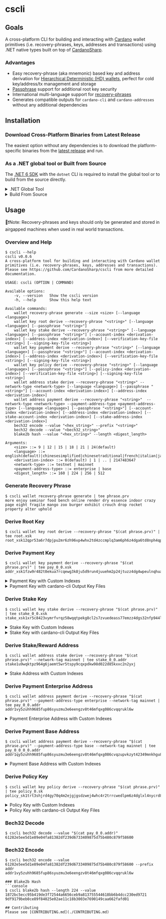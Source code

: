 # cscli

## Goals
A cross-platform CLI for building and interacting with [Cardano](https://developers.cardano.org/) wallet primitives (i.e. recovery-phrases, keys, addresses and transactions) 
using .NET native types built on top of [CardanoSharp](https://github.com/CardanoSharp/cardanosharp-wallet).

### Advantages
 - Easy recovery-phrase (aka mnemonic) based key and address derivation for [Hierarchical Deterministic (HD) wallets](https://github.com/bitcoin/bips/blob/master/bip-0044.mediawiki), perfect for cold key/address/tx management and storage
 - [Passphrase](https://vault12.com/securemycrypto/crypto-security-basics/what-is-a-passphrase/passphrases-increase-your-protection-and-your-risk) support for additional root key security
 - International multi-language support for [recovery-phrases](https://github.com/bitcoin/bips/blob/master/bip-0039.mediawiki)
 - Generates compatible outputs for `cardano-cli` and `cardano-addresses` without any additional dependencies

## Installation

### Download Cross-Platform Binaries from Latest Release
The easiest option without any dependencies is to download the platform-specific binaries from the [latest release](https://github.com/CardanoSharp/cscli/releases) and run.

### As a .NET global tool or Built from Source
The [.NET 6 SDK](https://dotnet.microsoft.com/download/dotnet/6.0) with the `dotnet` CLI is required to install the global tool 
or to build from the source directly.

<details>
  <summary>.NET Global Tool</summary>

```console
dotnet tool install --global cscli
cscli --help
```
</details>

<details>
  <summary>Build From Source</summary>

Building, testing and running compiled binary
```console
dotnet restore
dotnet build --no-restore -c Release
dotnet test --no-build -c Release
dotnet publish --no-build Src/ConsoleTool/CsCli.ConsoleTool.csproj -c Release -o release --nologo 
.\release\CsCli.ConsoleTool.exe
```

Or directly building and running with `dotnet run`
```console
cd Src/ConsoleTool
dotnet run --version
```

Or build, test and install the global tool based on local source
```
dotnet restore
dotnet build --no-restore
dotnet test --no-build
dotnet pack --no-build Src/ConsoleTool/CsCli.ConsoleTool.csproj -o nupkg -c Release
dotnet tool install --global --add-source ./nupkg cscli --version 0.0.6-local-branch.1
```
</details>

## Usage

📝❗Note: Recovery-phrases and keys should only be generated and stored in airgapped machines when used in real world transactions.

### Overview and Help
```console
$ cscli --help
cscli v0.0.6
A cross-platform tool for building and interacting with Cardano wallet primitives (i.e. recovery-phrases, keys, addresses and transactions).
Please see https://github.com/CardanoSharp/cscli from more detailed documentation.

USAGE: cscli (OPTION | COMMAND)

Available options:
    -v, --version   Show the cscli version
    -h, --help      Show this help text

Available commands:
    wallet recovery-phrase generate --size <size> [--language <language>]
    wallet key root derive --recovery-phrase "<string>" [--language <language>] [--passphrase "<string>"]
    wallet key stake derive --recovery-phrase "<string>" [--language <language>] [--passphrase "<string>"] [--account-index <derivation-index>] [--address-index <derivation-index>] [--verification-key-file <string>] [--signing-key-file <string>]
    wallet key payment derive --recovery-phrase "<string>" [--language <language>] [--passphrase "<string>"] [--account-index <derivation-index>] [--address-index <derivation-index>] [--verification-key-file <string>] [--signing-key-file <string>]
    wallet key policy derive --recovery-phrase "<string>" [--language <language>] [--passphrase "<string>"] [--policy-index <derivation-index>] [--verification-key-file <string>] [--signing-key-file <string>]
    wallet address stake derive --recovery-phrase "<string>" --network-type <network-type> [--language <language>] [--passphrase "<string>"] [--account-index <derivation-index>] [--address-index <derivation-index>]
    wallet address payment derive --recovery-phrase "<string>"  --network-type <network-type> --payment-address-type <payment-address-type> [--language <language>] [--passphrase "<string>"] [--account-index <derivation-index>] [--address-index <derivation-index>] [--stake-account-index <derivation-index>] [--stake-address-index <derivation-index>]
    bech32 encode --value "<hex_string>" --prefix "<string>"
    bech32 decode --value "<bech32_string>" 
    blake2b hash --value "<hex_string>" --length <digest_length>

Arguments:
    <size> ::= 9 | 12 | 15 | 18 | 21 | 24(default)
    <language> ::= english(default)|chinesesimplified|chinesetraditional|french|italian|japanese|korean|spanish|czech|portuguese
    <derivation-index> ::= 0(default) | 1 | .. | 2147483647
    <network-type> ::= testnet | mainnet
    <payment-address-type> ::= enterprise | base
    <digest_length> ::= 160 | 224 | 256 | 512
```

### Generate Recovery Phrase
```console
$ cscli wallet recovery-phrase generate | tee phrase.prv
more enjoy seminar food bench online render dry essence indoor crazy page eight fragile mango zoo burger exhibit crouch drop rocket property alter uphold
```

### Derive Root Key
```console
$ cscli wallet key root derive --recovery-phrase "$(cat phrase.prv)" | tee root.xsk
root_xsk12qpr53a6r7dpjpu2mr6zh96vp4whx2td4zccmplq3am6ph6z4dga6td8nph4qpcnlkdcjkd96p83t23mplvh2w42n6yc3urav8qgph3d9az6lc0px7xq7sau4r4dsfp9h0syfkhge8e6muhd69vz9j6fggdhgd4e
```

### Derive Payment Key
```console
$ cscli wallet key payment derive --recovery-phrase "$(cat phrase.prv)" | tee pay_0_0.xsk
addr_xsk1fzw9r482t0ekua7rcqewg3k8ju5d9run4juuehm2p24jtuzz4dg4wpeulnqhualvtx9lyy7u0h9pdjvmyhxdhzsyy49szs6y8c9zwfp0eqyrqyl290e6dr0q3fvngmsjn4aask9jjr6q34juh25hczw3euust0dw
```
<details>
  <summary>Payment Key with Custom Indexes</summary>

```console
$ cscli wallet key payment derive --recovery-phrase "$(cat phrase.prv)" --account-index 569 --address-index 6949 | tee pay_569_6949.xsk
addr_xsk1kzjky39hv28q30qecg46f3cag3nwsjnnvn5uf0jtkrsxau2z4dgssyrv8jfwdh6frfkd0hskhszcf98xskje0c6ttcnz7k2cwdmc62uv7k6w7nwdcngkwn0semehjsdaajlv2nr5c0rg077dnsyjwxm05vhkuqet
```
</details>
<details>
  <summary>Payment Key with cardano-cli Output Key Files</summary>

```console
$ cscli wallet key payment derive --recovery-phrase "$(cat phrase.prv)" --signing-key-file pay_0_0.skey --verification-key-file pay_0_0.vkey | tee pay_0_0.xsk
addr_xsk1kzjky39hv28q30qecg46f3cag3nwsjnnvn5uf0jtkrsxau2z4dgssyrv8jfwdh6frfkd0hskhszcf98xskje0c6ttcnz7k2cwdmc62uv7k6w7nwdcngkwn0semehjsdaajlv2nr5c0rg077dnsyjwxm05vhkuqet
$ cat pay_0_0.skey
{
  "type": "PaymentExtendedSigningKeyShelley_ed25519_bip32",
  "description": "Payment Signing Key",
  "cborHex": "5880489c51d4ea5bf36e77c3c032e446c79728d28f93acb9ccdf6a0aab25f042ab5157073cfcc17e77ec598bf213dc7dca16c99b25ccdb8a04254b0143443e0a2724de9503426759fa18624657f5bcc932f38220ec9eceb262907caf2d198b6e0faa2fc8083013ea2bf3a68de08a59346e129d7bd858b290f408d65cbaa97c09d1cf"
}
$ cat pay_0_0.vkey
{
  "type": "PaymentExtendedVerificationKeyShelley_ed25519_bip32",
  "description": "Payment Verification Key",
  "cborHex": "5840de9503426759fa18624657f5bcc932f38220ec9eceb262907caf2d198b6e0faa2fc8083013ea2bf3a68de08a59346e129d7bd858b290f408d65cbaa97c09d1cf"
}
```
</details>

### Derive Stake Key
```console
$ cscli wallet key stake derive --recovery-phrase "$(cat phrase.prv)" | tee stake_0_0.xsk
stake_xsk1xr5c8423vymrfvrqz58wqqtpekg8cl2s7zvuedeass77emzz4dgs32nfp944ljxw86h7wkxcrut8gr8qmql8gvc9slc8nj9x47a6jtaqqxf9ywd4wfhrzv4c54vcjp827fytdzrxs3gdh5f0a0s7hcf8a5e4ay8g
```

<details>
  <summary>Stake Key with Custom Indexes</summary>

```console
$ cscli wallet key stake derive --recovery-phrase "$(cat phrase.prv)" --account-index 968 --address-index 83106 | tee stake_968_83106.xsk
stake_xsk14p0lhj3txvfcj8j08dk3ur954hmcfz6u6t00q0a3vnrsd7zz4dgcy9dwcxgf67v4rdp4mk9tkeqw70y4m7va73thnel7jwyx0achc5tyyx8r2au5x3pw37zhznj03v2cajc96paltxlh8hpefssucyecus24q26n
```
</details>
<details>
  <summary>Stake Key with cardano-cli Output Key Files</summary>

```console
$ cscli wallet key stake derive --recovery-phrase "$(cat phrase.prv)" --signing-key-file stake_0_0.skey --verification-key-file stake_0_0.vkey | tee stake_0_0.xsk
stake_xsk14p0lhj3txvfcj8j08dk3ur954hmcfz6u6t00q0a3vnrsd7zz4dgcy9dwcxgf67v4rdp4mk9tkeqw70y4m7va73thnel7jwyx0achc5tyyx8r2au5x3pw37zhznj03v2cajc96paltxlh8hpefssucyecus24q26n
$ cat stake_0_0.skey
{
  "type": "StakeExtendedSigningKeyShelley_ed25519_bip32",
  "description": "Stake Signing Key",
  "cborHex": "588030e983d551613634b060150ee00161cd907c7d50f099ccb73d843decec42ab5108aa69096b5fc8ce3eafe758d81f16740ce0d83e74330587f079c8a6afbba92f1bd85ec71d2d8ce0180138310983aafffa4585486db1576bc385b0ae350562e6a001925239b5726e3132b8a5598904eaf248b688668450dbd12febe1ebe127ed"
}
$ cat stake_0_0.vkey
{
  "type": "StakeVerificationKeyShelley_ed25519",
  "description": "Stake Verification Key",
  "cborHex": "58201bd85ec71d2d8ce0180138310983aafffa4585486db1576bc385b0ae350562e6"
}
```
</details>

### Derive Stake/Reward Address
```console
$ cscli wallet address stake derive --recovery-phrase "$(cat phrase.prv)" --network-tag mainnet | tee stake_0_0.addr
stake1u9wqktpz964g6jaemt5wr5tspy9cqxpdkw98d022d85kxxc2n2yxj
```

<details>
  <summary>Stake Address with Custom Indexes</summary>

```console
$ cscli wallet address stake derive --recovery-phrase "$(cat phrase.prv)" --network-tag mainnet --account-index 1 --address-index 7 | tee stake_1_7.addr
stake1u87phtdn9shvp39c44elyfdduuqg7wz072vs0vjvc20hvaqym7xan
```
</details>

### Derive Payment Enterprise Address
```console
$ cscli wallet address payment derive --recovery-phrase "$(cat phrase.prv)" --payment-address-type enterprise --network-tag mainnet | tee pay_0_0.addr
addr1vy5zuhh9685fup86syuzmu3e6eengzv8t46mfqxg086cvqqrukl6w
```

<details>
  <summary>Payment Enterprise Address with Custom Indexes</summary>
```console
$ cscli wallet address payment derive --recovery-phrase "$(cat phrase.prv)" --payment-address-type enterprise --network-tag mainnet --account-index 1387 --address-index 12 | tee pay_1387_12.addr
addr1vy3y89nnzdqs4fmqv49fmpqw24hjheen3ce7tch082hh6xcc8pzd9
```
</details>

### Derive Payment Base Address
```console
$ cscli wallet address payment derive --recovery-phrase "$(cat phrase.prv)" --payment-address-type base --network-tag mainnet | tee pay_0_0_0_0.addr
addr1qy5zuhh9685fup86syuzmu3e6eengzv8t46mfqxg086cvqzupvkzyt42349mnkhgu8ghqzgtsqvzmvu2w675560fvvdspma4ht
```

<details>
  <summary>Payment Base Address with Custom Indexes</summary>
```console
$ cscli wallet address payment derive --recovery-phrase "$(cat phrase.prv)" --payment-address-type base --network-tag mainnet --account-index 1387 --address-index 12 --stake-account-index 968 --stake-address-index 83106 | tee pay_1387_12_968_83106.addr
addr1qy3y89nnzdqs4fmqv49fmpqw24hjheen3ce7tch082hh6x7nwwgg06dngunf9ea4rd7mu9084sd3km6z56rqd7e04ylslhzn9h
```
</details>

### Derive Policy Key
```console
$ cscli wallet key policy derive --recovery-phrase "$(cat phrase.prv)" | tee policy_0.sk
policy_sk1trt3shjrd4gy70q4m2ejgjgsdzwej4whc4r2trrcwedlpm6z4dglxl4nycrd8fptxrkye3tl3q29euxlqj7zndk9cfg4tskqlnp90uqwjqz02
```
<details>
  <summary>Policy Key with Custom Indexes</summary>

```console
$ cscli wallet key policy derive --recovery-phrase "$(cat phrase.prv)" --policy-index 88 | tee policy_88.xsk
policy_sk1tz5k03lravcx7ecjveg6j0ndyydma2a89ny4zkmvzvpz4u6z4dgkxctdpcvhjvjl3j4peywe4l25zu4672eg5qsluz36z5mgm4n2ftg3nhmyd
```
</details>
<details>
  <summary>Policy Key with cardano-cli Output Key Files</summary>

```console
$ cscli wallet key policy derive --recovery-phrase "$(cat phrase.prv)" --signing-key-file policy_0.skey --verification-key-file policy_0.vkey | tee policy_0.xsk
policy_sk1trt3shjrd4gy70q4m2ejgjgsdzwej4whc4r2trrcwedlpm6z4dglxl4nycrd8fptxrkye3tl3q29euxlqj7zndk9cfg4tskqlnp90uqwjqz02
$ cat policy_0.skey
{
  "type": "PaymentExtendedSigningKeyShelley_ed25519_bip32",
  "description": "Payment Signing Key",
  "cborHex": "588058d7185e436d504f3c15dab3244910689d9955d7c546a58c78765bf0ef42ab51f37eb32606d3a42b30ec4cc57f88145cf0df04bc29b6c5c25155c2c0fcc257f0f4145721658fe51d9e2f05fe131c66a42eedaff2bb60e6c892cac23bf284ef6ed1e8fc6b2fbf0ff79876723feea8bfa2e683318657f34480e1e16686bb442029"
}
$ cat policy_0.vkey
{
  "type": "PaymentExtendedVerificationKeyShelley_ed25519_bip32",
  "description": "Payment Verification Key",
  "cborHex": "5840f4145721658fe51d9e2f05fe131c66a42eedaff2bb60e6c892cac23bf284ef6ed1e8fc6b2fbf0ff79876723feea8bfa2e683318657f34480e1e16686bb442029"
}
```
</details>

### Bech32 Decode
```console
$ cscli bech32 decode --value "$(cat pay_0_0.addr)"
61282e5ee5d1e89e04fa81382df239d6733409875d75b480c879f58600
```

### Bech32 Encode
```console
$ cscli bech32 encode --value 61282e5ee5d1e89e04fa81382df239d6733409875d75b480c879f58600 --prefix addr
addr1vy5zuhh9685fup86syuzmu3e6eengzv8t46mfqxg086cvqqrukl6w

### Blake2b Hash
```console
$ cscli blake2b hash --length 224 --value 1872bc5ecc95b419de3f72544a6656ceb9a813755544618bb6b4dcc230ed9721 
9df9179beb0ce89f84025e02ae11c18b3003e7690149caa662fafd01

## Contributing
Please see [CONTRIBUTING.md](./CONTRIBUTING.md)